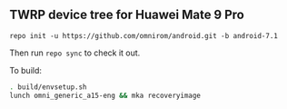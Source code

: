 ## TWRP device tree for Huawei Mate 9 Pro

```
repo init -u https://github.com/omnirom/android.git -b android-7.1
```

Then run `repo sync` to check it out.

To build:

```sh
. build/envsetup.sh
lunch omni_generic_a15-eng && mka recoveryimage
```
